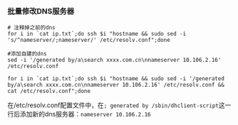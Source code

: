 ### 批量修改DNS服务器
```
# 注释掉之前的dns
for i in `cat ip.txt`;do ssh $i "hostname && sudo sed -i 's/^nameserver/;nameserver/' /etc/resolv.conf";done

#添加自建的dns
sed -i '/generated by/a\search xxxx.com.cn\nnameserver 10.106.2.16' /etc/resolv.conf

for i in `cat ip.txt`;do ssh $i "hostname && sudo sed -i '/generated by/a\search xxxx.com.cn\nnameserver 10.106.2.16' /etc/resolv.conf && cat /etc/resolv.conf";done
```
在\/etc\/resolv.conf配置文件中，在`; generated by /sbin/dhclient-script`这一行后添加新的dns服务器：`nameserver 10.106.2.16`
